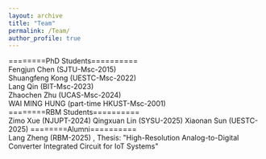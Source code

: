 ```yaml
---
layout: archive
title: "Team"
permalink: /Team/
author_profile: true
---
```


========PhD Students==========  
Fengjun Chen (SJTU-Msc-2015)  
Shuangfeng Kong (UESTC-Msc-2022)  
Lang Qin (BIT-Msc-2023)  
Zhaochen Zhu (UCAS-Msc-2024)  
WAI MING HUNG (part-time HKUST-Msc-2001)  
========RBM Students==========  
Zimo Xue (NJUPT-2024)
Qingxuan Lin (SYSU-2025)
Xiaonan Sun (UESTC-2025) 
========Alumni==========  
Lang Zheng (RBM-2025) , Thesis: "High-Resolution Analog-to-Digital Converter Integrated Circuit for IoT Systems"

